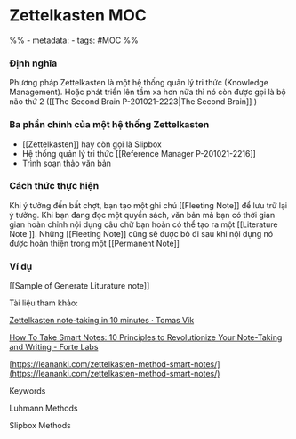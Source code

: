 # Zettelkasten MOC

%% - metadata:
	- tags: #MOC %%

### Định nghĩa
Phương pháp Zettelkasten là một hệ thống quản lý tri thức (Knowledge Management). Hoặc phát triển lên tầm xa hơn nữa thì nó còn được gọi là bộ não thứ 2 ([[The Second Brain P-201021-2223|The Second Brain]] )

### Ba phần chính của một hệ thống Zettelkasten
- [[Zettelkasten]] hay còn gọi là Slipbox
- Hệ thống quản lý tri thức [[Reference Manager P-201021-2216]] 
- Trình soạn thảo văn bản

### Cách thức thực hiện
Khi ý tưởng đến bất chợt, bạn tạo một ghi chú [[Fleeting Note]] để lưu trữ lại ý tưởng.
Khi bạn đang đọc một quyển sách, văn bản mà bạn có thời gian gian hoàn chỉnh nội dụng câu chữ bạn hoàn có thể tạo ra một [[Literature Note ]]. Những [[Fleeting Note]] cũng sẽ được bỏ đi sau khi nội dụng nó được hoàn thiện trong một [[Permanent Note]] 

### Ví dụ
[[Sample of Generate Liturature note]]

Tài liệu tham khảo:

[Zettelkasten note-taking in 10 minutes · Tomas Vik](https://blog.viktomas.com/posts/slip-box/)

[How To Take Smart Notes: 10 Principles to Revolutionize Your Note-Taking and Writing - Forte Labs](https://fortelabs.co/blog/how-to-take-smart-notes/) 

[https://leananki.com/zettelkasten-method-smart-notes/](https://leananki.com/zettelkasten-method-smart-notes/)

Keywords

Luhmann Methods

Slipbox Methods
